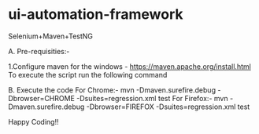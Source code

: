 # ui-automation-framework
Selenium+Maven+TestNG

A. Pre-requisities:-

1.Configure maven for the windows - https://maven.apache.org/install.html
To execute the script run the following command 

B. Execute the code
For Chrome:-
mvn -Dmaven.surefire.debug -Dbrowser=CHROME -Dsuites=regression.xml test
For Firefox:-
mvn -Dmaven.surefire.debug -Dbrowser=FIREFOX -Dsuites=regression.xml test


Happy Coding!!
